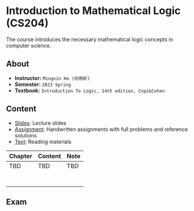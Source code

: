 # Introduction to Mathematical Logic (CS204)

The course introduces the necessary mathematical logic concepts in computer science.

## About

- **Instructor:** `Mingxin He (何明昕)`
- **Semester:** `2023 Spring`
- **Textbook:** `Introduction To Logic, 14th edition, Copi&Cohen`

## Content

 - [Slides](./Slides): Lecture slides
 - [Assignment](./Assignment): Handwritten assignments with full problems and reference solutions
 - [Text](./Text): Reading materials

| Chapter | Content | Note |
| ------- | ------- | ---- |
| TBD     | TBD     | TBD  |
|         |         |      |
|         |         |      |
|         |         |      |
|         |         |      |
|         |         |      |
|         |         |      |
|         |         |      |

## Exam
